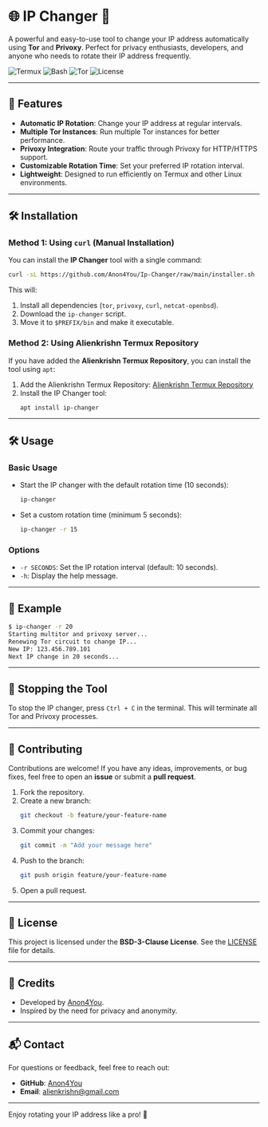 # 🌐 IP Changer 🔄

A powerful and easy-to-use tool to change your IP address automatically using **Tor** and **Privoxy**. Perfect for privacy enthusiasts, developers, and anyone who needs to rotate their IP address frequently.

![Termux](https://img.shields.io/badge/Termux-000000?style=for-the-badge&logo=termux&logoColor=white)
![Bash](https://img.shields.io/badge/Bash-4EAA25?style=for-the-badge&logo=gnu-bash&logoColor=white)
![Tor](https://img.shields.io/badge/Tor-7D4698?style=for-the-badge&logo=tor-project&logoColor=white)
![License](https://img.shields.io/badge/License-BSD--3--Clause-blue?style=for-the-badge)

---

## 🚀 Features

- **Automatic IP Rotation**: Change your IP address at regular intervals.
- **Multiple Tor Instances**: Run multiple Tor instances for better performance.
- **Privoxy Integration**: Route your traffic through Privoxy for HTTP/HTTPS support.
- **Customizable Rotation Time**: Set your preferred IP rotation interval.
- **Lightweight**: Designed to run efficiently on Termux and other Linux environments.

---

## 🛠 Installation

### Method 1: Using `curl` (Manual Installation)

You can install the **IP Changer** tool with a single command:

```bash
curl -sL https://github.com/Anon4You/Ip-Changer/raw/main/installer.sh | bash
```

This will:
1. Install all dependencies (`tor`, `privoxy`, `curl`, `netcat-openbsd`).
2. Download the `ip-changer` script.
3. Move it to `$PREFIX/bin` and make it executable.

### Method 2: Using Alienkrishn Termux Repository

If you have added the **Alienkrishn Termux Repository**, you can install the tool using `apt`:

1. Add the Alienkrishn Termux Repository: [Alienkrishn Termux Repository](https://anon4you.github.io/alienkrishn)
2. Install the IP Changer tool:
   ```bash
   apt install ip-changer
   ```

---

## 🛠 Usage

### Basic Usage

- Start the IP changer with the default rotation time (10 seconds):
  ```bash
  ip-changer
  ```

- Set a custom rotation time (minimum 5 seconds):
  ```bash
  ip-changer -r 15
  ```

### Options

- `-r SECONDS`: Set the IP rotation interval (default: 10 seconds).
- `-h`: Display the help message.

---

## 📝 Example

```bash
$ ip-changer -r 20
Starting multitor and privoxy server...
Renewing Tor circuit to change IP...
New IP: 123.456.789.101
Next IP change in 20 seconds...
```

---

## 🛑 Stopping the Tool

To stop the IP changer, press `Ctrl + C` in the terminal. This will terminate all Tor and Privoxy processes.

---

## 🤝 Contributing

Contributions are welcome! If you have any ideas, improvements, or bug fixes, feel free to open an **issue** or submit a **pull request**.

1. Fork the repository.
2. Create a new branch:
   ```bash
   git checkout -b feature/your-feature-name
   ```
3. Commit your changes:
   ```bash
   git commit -m "Add your message here"
   ```
4. Push to the branch:
   ```bash
   git push origin feature/your-feature-name
   ```
5. Open a pull request.

---

## 📜 License

This project is licensed under the **BSD-3-Clause License**. See the [LICENSE](LICENSE) file for details.

---

## 🙏 Credits

- Developed by [Anon4You](https://github.com/Anon4You).
- Inspired by the need for privacy and anonymity.

---

## 📬 Contact

For questions or feedback, feel free to reach out:

- **GitHub**: [Anon4You](https://github.com/Anon4You)
- **Email**: alienkrishn@gmail.com

---

Enjoy rotating your IP address like a pro! 🎉
